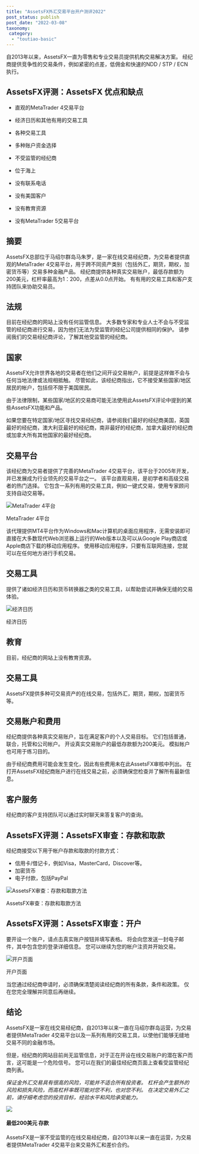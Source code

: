 ```yaml
---
title: "AssetsFX外汇交易平台开户测评2022"
post_status: publish
post_date: "2022-03-08"
taxonomy:
 category: 
  - "toutiao-basic"
---
```


自2013年以来，AssetsFX一直为零售和专业交易员提供机构交易解决方案。 经纪商提供竞争性的交易条件，例如紧密的点差，低佣金和快速的NDD / STP / ECN执行。

## AssetsFX评测：AssetsFX 优点和缺点

- 直观的MetaTrader 4交易平台
    
- 经济日历和其他有用的交易工具
    
- 各种交易工具
    
- 多种账户资金选择
    
- 不受监管的经纪商
    
- 位于海上
    
- 没有联系电话
    
- 没有美国客户
    
- 没有教育资源
    
- 没有MetaTrader 5交易平台
    

## 摘要

AssetsFX总部位于马绍尔群岛马朱罗，是一家在线交易经纪商，为交易者提供直观的MetaTrader 4交易平台，用于跨不同资产类别（包括外汇，期货，期权，加密货币等）交易多种金融产品。 经纪商提供各种真实交易账户，最低存款额为200美元，杠杆率最高为1：200，点差从0.0点开始。 有有用的交易工具和客户支持团队来协助交易员。

## 法规

目前在经纪商的网站上没有任何监管信息。 大多数专家和专业人士不会与不受监管的经纪商进行交易，因为他们无法为受监管的经纪公司提供相同的保护。 请参阅我们的交易经纪商评论，了解其他受监管的经纪商。

## 国家

AssetsFX允许世界各地的交易者在他们之间开设交易帐户，前提是这样做不会与任何当地法律或法规相抵触。 尽管如此，该经纪商指出，它不接受某些国家/地区居民的帐户，包括但不限于美国居民。

由于法律限制，某些国家/地区的交易商可能无法使用此AssetsFX评论中提到的某些AssetsFX功能和产品。

如果您要在特定国家/地区寻找交易经纪商，请参阅我们最好的经纪商美国，英国最好的经纪商，澳大利亚最好的经纪商，南非最好的经纪商，加拿大最好的经纪商或加拿大所有其他国家的最好经纪商。

## 交易平台

该经纪商为交易者提供了完善的MetaTrader 4交易平台，该平台于2005年开发，并已发展成为行业领先的交易平台之一。 该平台直观易用，是初学者和高级交易者的热门选择。 它包含一系列有用的交易工具，例如一键式交易，使用专家顾问支持自动交易等。

![MetaTrader 4平台](https://cdn.fendou.la/funstoutiao/2020/11/AssetsFX-Review-MetaTrader-4-Platform-1024x342.jpg "MetaTrader 4平台")

MetaTrader 4平台

该代理提供MT4平台作为Windows和Mac计算机的桌面应用程序，无需安装即可直接在大多数现代Web浏览器上运行的Web版本以及可以从Google Play商店或Apple商店下载的移动应用程序。 使用移动应用程序，只要有互联网连接，您就可以在任何地方进行手机交易。

## 交易工具

提供了诸如经济日历和货币转换器之类的交易工具，以帮助尝试并确保无缝的交易体验。

![经济日历](https://cdn.fendou.la/funstoutiao/2020/11/AssetsFX-Review-Economic-Calendar.jpg "经济日历")

经济日历

## 教育

目前，经纪商的网站上没有教育资源。

## 交易工具

AssetsFX提供多种可交易资产的在线交易，包括外汇，期货，期权，加密货币等。

## 交易账户和费用

经纪商提供各种真实交易账户，旨在满足客户的个人交易目标。 它们包括普通，联合，托管和公司帐户。 开设真实交易账户的最低存款额为200美元。 模拟帐户也可用于练习目的。

由于经纪商费用可能会发生变化，因此有些费用未在此AssetsFX审核中列出。 在打开AssetsFX经纪商账户进行在线交易之前，必须确保您检查并了解所有最新信息。

## 客户服务

经纪商的客户支持团队可以通过实时聊天来答复客户的查询。

## AssetsFX评测：AssetsFX审查：存款和取款

经纪商接受以下用于帐户存款和取款的付款方式：

- 信用卡/借记卡，例如Visa，MasterCard，Discover等。
- 加密货币
- 电子付款，包括PayPal

![AssetsFX审查：存款和取款方法](https://cdn.fendou.la/funstoutiao/2020/11/AssetsFX-Review-Deposit-and-Withdrawal-Methods--1024x319.jpg "AssetsFX审查：存款和取款方法")

AssetsFX审查：存款和取款方法

## AssetsFX评测：AssetsFX审查：开户

要开设一个账户，请点击真实账户按钮并填写表格。 将会向您发送一封电子邮件，其中包含您的登录详细信息。 您可以继续为您的帐户注资并开始交易。

![开户页面](https://cdn.fendou.la/funstoutiao/2020/11/AssetsFX-Review-Account-Opening-Page-241x1024.jpg "开户页面")

开户页面

当您通过经纪商申请时，必须确保清楚阅读经纪商的所有条款，条件和政策。 仅在您完全理解并同意后再继续。

## 结论

AssetsFX是一家在线交易经纪商，自2013年以来一直在马绍尔群岛运营，为交易者提供MetaTrader 4交易平台以及一系列有用的交易工具，以使他们能够无缝地交易不同的金融市场。

但是，经纪商的网站目前尚无监管信息，对于正在开设在线交易账户的潜在客户而言，这可能是一个危险信号。 您可以在我们的最佳经纪商页面上查看受监管经纪商列表。

_保证金外汇交易具有很高的风险，可能并不适合所有投资者。 杠杆会产生额外的风险和损失风险，而高杠杆率既可能对您不利，也对您不利。 在决定交易外汇之前，请仔细考虑您的投资目标，经验水平和风险承受能力。_

![](https://cdn.fendou.la/funstoutiao/2020/11/AssetsFX-Logo.png)

#### **最低200美元** 存款

AssetsFX是一家不受监管的在线交易经纪商，自2013年以来一直在运营，为交易者提供MetaTrader 4交易平台来交易外汇和差价合约。
